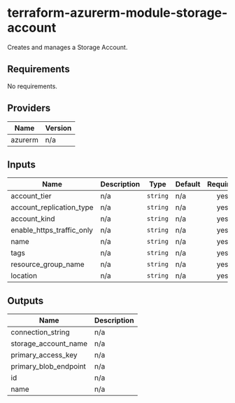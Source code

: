 # terraform-azurerm-module-storage-account

Creates and manages a Storage Account.

## Requirements

No requirements.

## Providers

| Name | Version |
|------|---------|
| azurerm | n/a |

## Inputs

| Name | Description | Type | Default | Required |
|------|-------------|------|---------|:--------:|
| account\_tier | n/a | `string` | n/a | yes |
| account\_replication\_type | n/a | `string` | n/a | yes |
| account\_kind | n/a | `string` | n/a | yes |
| enable\_https\_traffic\_only | n/a | `string` | n/a | yes |
| name | n/a | `string` | n/a | yes |
| tags | n/a | `string` | n/a | yes |
| resource\_group\_name | n/a | `string` | n/a | yes |
| location | n/a | `string` | n/a | yes |

## Outputs

| Name | Description |
|------|-------------|
| connection\_string | n/a |
| storage\_account\_name | n/a |
| primary\_access\_key | n/a |
| primary\_blob\_endpoint | n/a |
| id | n/a |
| name | n/a |
